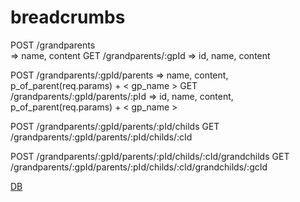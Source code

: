 # breadcrumbs

POST /grandparents  
 => name, content
GET /grandparents/:gpId
=> id, name, content

POST /grandparents/:gpId/parents
=> name, content, p_of_parent(req.params) + < gp_name >
GET /grandparents/:gpId/parents/:pId
=> id, name, content, p_of_parent(req.params) + < gp_name >

POST /grandparents/:gpId/parents/:pId/childs
GET /grandparents/:gpId/parents/:pId/childs/:cId

POST /grandparents/:gpId/parents/:pId/childs/:cId/grandchilds
GET /grandparents/:gpId/parents/:pId/childs/:cId/grandchilds/:gcId

[DB](https://drawsql.app/teams/haksoo-jis-team/diagrams/breadcrumbs)
